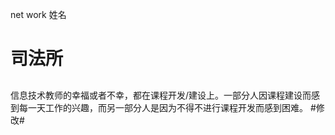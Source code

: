 net work
姓名
# 司法所 #
##  ##

信息技术教师的幸福或者不幸，都在课程开发/建设上。一部分人因课程建设而感到每一天工作的兴趣，而另一部分人是因为不得不进行课程开发而感到困难。
#修改#